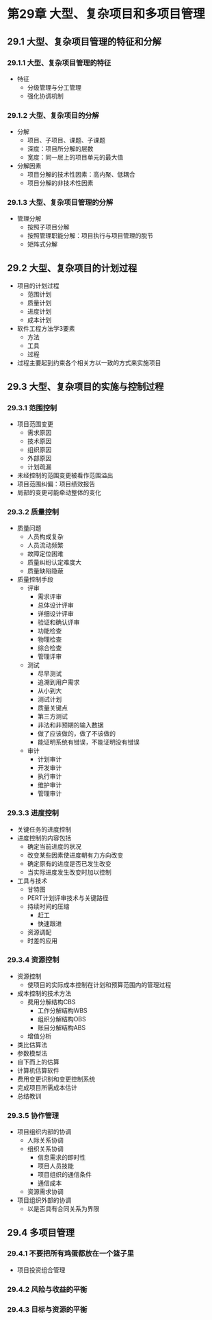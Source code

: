 
# 第29章 大型、复杂项目和多项目管理

## 29.1 大型、复杂项目管理的特征和分解

### 29.1.1 大型、复杂项目管理的特征

* 特征
  * 分级管理与分工管理
  * 强化协调机制

### 29.1.2 大型、复杂项目的分解

* 分解
  * 项目、子项目、课题、子课题
  * 深度：项目所分解的层数
  * 宽度：同一层上的项目单元的最大值
* 分解因素
  * 项目分解的技术性因素：高内聚、低耦合
  * 项目分解的非技术性因素

### 29.1.3 大型、复杂项目管理的分解

* 管理分解
  * 按照子项目分解
  * 按照管理职能分解：项目执行与项目管理的脱节
  * 矩阵式分解

## 29.2 大型、复杂项目的计划过程

* 项目的计划过程
  * 范围计划
  * 质量计划
  * 进度计划
  * 成本计划
* 软件工程方法学3要素
  * 方法
  * 工具
  * 过程
* 过程主要起到约束各个相关方以一致的方式来实施项目

## 29.3 大型、复杂项目的实施与控制过程

### 29.3.1 范围控制

* 项目范围变更
  * 需求原因
  * 技术原因
  * 组织原因
  * 外部原因
  * 计划疏漏
* 未经控制的范围变更被看作范围溢出
* 项目范围纠偏：项目绩效报告
* 局部的变更可能牵动整体的变化

### 29.3.2 质量控制

* 质量问题
  * 人员构成复杂
  * 人员流动频繁
  * 故障定位困难
  * 质量纠纷认定难度大
  * 质量缺陷隐蔽
* 质量控制手段
  * 评审
    * 需求评审
    * 总体设计评审
    * 详细设计评审
    * 验证和确认评审
    * 功能检查
    * 物理检查
    * 综合检查
    * 管理评审
  * 测试
    * 尽早测试
    * 追溯到用户需求
    * 从小到大
    * 测试计划
    * 质量关键点
    * 第三方测试
    * 非法和非预期的输入数据
    * 做了应该做的，做了不该做的
    * 能证明系统有错误，不能证明没有错误
  * 审计
    * 计划审计
    * 开发审计
    * 执行审计
    * 维护审计
    * 管理审计

### 29.3.3 进度控制

* 关键任务的进度控制
* 进度控制的内容包括
  * 确定当前进度的状况
  * 改变某些因素使进度朝有力方向改变
  * 确定原有的进度是否已发生改变
  * 当实际进度发生改变时加以控制
* 工具与技术
  * 甘特图
  * PERT计划评审技术与关键路径
  * 持续时间的压缩
    * 赶工
    * 快速跟进
  * 资源调配
  * 时差的应用

### 29.3.4 资源控制

* 资源控制
  * 使项目的实际成本控制在计划和预算范围内的管理过程
* 成本控制的技术方法
  * 费用分解结构CBS
    * 工作分解结构WBS
    * 组织分解结构OBS
    * 账目分解结构ABS
  * 增值分析
* 类比估算法
* 参数模型法
* 自下而上的估算
* 计算机估算软件
* 费用变更识别和变更控制系统
* 完成项目所需成本估计
* 总结教训

### 29.3.5 协作管理

* 项目组织内部的协调
  * 人际关系协调
  * 组织关系协调
    * 信息需求的即时性
    * 项目人员技能
    * 项目组织的通信条件
    * 通信成本
  * 资源需求协调
* 项目组织外部的协调
  * 以是否具有合同关系为界限

## 29.4 多项目管理

### 29.4.1 不要把所有鸡蛋都放在一个篮子里

* 项目投资组合管理

### 29.4.2 风险与收益的平衡

### 29.4.3 目标与资源的平衡

